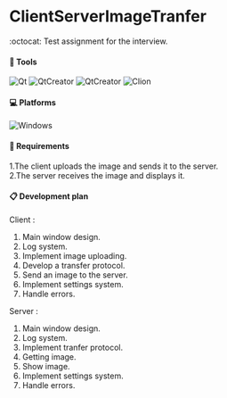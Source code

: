 # ClientServerImageTranfer
:octocat:
Test assignment for the interview.

#### :hammer: Tools
![Qt](https://img.shields.io/badge/-Qt%205-Gre) ![QtCreator](https://img.shields.io/badge/-QtCreator-brightgreen) ![QtCreator](https://img.shields.io/badge/-qmake-brightgreen) ![Clion](https://img.shields.io/badge/-C++_11-blue) 


#### :computer: Platforms
![Windows](https://img.shields.io/badge/-Windows-blue)

#### :construction_worker: Requirements
1.The client uploads the image and sends it to the server.   
2.The server receives the image and displays it.

#### :clipboard: Development plan
Client :
1. Main window design.
2. Log system.
3. Implement image uploading.
4. Develop a transfer protocol.
5. Send an image to the server.
6. Implement settings system.
7. Handle errors.

Server :
1. Main window design.
2. Log system.
3. Implement tranfer protocol.
4. Getting image.
5. Show image.
6. Implement settings system.
7. Handle errors.

